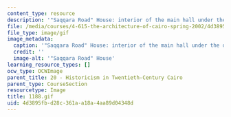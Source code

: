 ```yaml
---
content_type: resource
description: '"Saqqara Road" House: interior of the main hall under the dome.'
file: /media/courses/4-615-the-architecture-of-cairo-spring-2002/4d3895fbd28c361aa18a4aa89d04348d_1188.gif
file_type: image/gif
image_metadata:
  caption: '"Saqqara Road" House: interior of the main hall under the dome.'
  credit: ''
  image-alt: '"Saqqara Road" House'
learning_resource_types: []
ocw_type: OCWImage
parent_title: 20 - Historicism in Twentieth-Century Cairo
parent_type: CourseSection
resourcetype: Image
title: 1188.gif
uid: 4d3895fb-d28c-361a-a18a-4aa89d04348d
---
```

